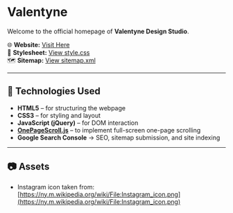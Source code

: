 # Valentyne

Welcome to the official homepage of **Valentyne Design Studio**.

🌐 **Website:** [Visit Here](https://fengchunfan.github.io/Valentyne)  
🎨 **Stylesheet:** [View style.css](https://fengchunfan.github.io/Valentyne/style.css)  
🗺️ **Sitemap:** [View sitemap.xml](https://fengchunfan.github.io/Valentyne/sitemap/sitemap.xml)

---

## 🚀 Technologies Used

- **HTML5** – for structuring the webpage
- **CSS3** – for styling and layout
- **JavaScript (jQuery)** – for DOM interaction
- **[OnePageScroll.js](https://github.com/peachananr/onepage-scroll)** – to implement full-screen one-page scrolling
- **Google Search Console** → SEO, sitemap submission, and site indexing

---

## 📷 Assets
- Instagram icon taken from: [https://ny.m.wikipedia.org/wiki/File:Instagram_icon.png](https://ny.m.wikipedia.org/wiki/File:Instagram_icon.png)
